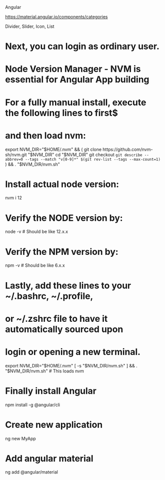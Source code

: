 Angular

https://material.angular.io/components/categories

Divider, Slider, Icon, List

# Next, you can login as ordinary user.
# Node Version Manager - NVM is essential for Angular App building
# For a fully manual install, execute the following lines to first$
# and then load nvm:

export NVM_DIR="$HOME/.nvm" && (
git clone https://github.com/nvm-sh/nvm.git "$NVM_DIR"
cd "$NVM_DIR"
git checkout `git describe --abbrev=0 --tags --match "v[0-9]*" $(git rev-list --tags --max-count=1)`
) && \. "$NVM_DIR/nvm.sh"


# Install actual node version:
nvm i 12


# Verify the NODE version by:
node -v  # Should be like 12.x.x


# Verify the NPM version by:
npm -v  # Should be like 6.x.x


# Lastly, add these lines to your ~/.bashrc, ~/.profile,
# or ~/.zshrc file to have it automatically sourced upon
# login or opening a new terminal.

export NVM_DIR="$HOME/.nvm"
[ -s "$NVM_DIR/nvm.sh" ] && \. "$NVM_DIR/nvm.sh" # This loads nvm


# Finally install Angular
npm install -g @angular/cli


# Create new application
ng new MyApp

# Add angular material
ng add @angular/material
